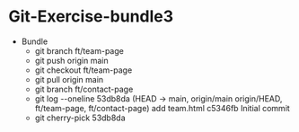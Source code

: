 # Git-Exercise-bundle3


* Bundle
   - git branch ft/team-page
   - git push origin main
   - git checkout ft/team-page
   - git pull origin main
   - git branch ft/contact-page
   - git log --oneline 53db8da (HEAD -> main, origin/main  origin/HEAD, ft/team-page, ft/contact-page) add team.html
   c5346fb Initial commit
   - git cherry-pick 53db8da

